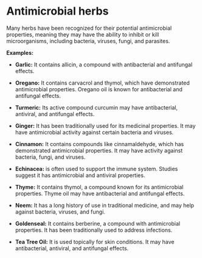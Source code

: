 # Antimicrobial herbs

Many herbs have been recognized for their potential antimicrobial properties, meaning they may have the ability to inhibit or kill microorganisms, including bacteria, viruses, fungi, and parasites.

**Examples:**

* **Garlic:** It contains allicin, a compound with antibacterial and antifungal effects.

* **Oregano:** It contains carvacrol and thymol, which have demonstrated antimicrobial properties. Oregano oil is known for antibacterial and antifungal effects.

* **Turmeric:** Its active compound curcumin may have antibacterial, antiviral, and antifungal effects.

* **Ginger:** It has been traditionally used for its medicinal properties. It may have antimicrobial activity against certain bacteria and viruses.

* **Cinnamon:** It contains compounds like cinnamaldehyde, which has demonstrated antimicrobial properties. It may have activity against bacteria, fungi, and viruses.

* **Echinacea:** is often used to support the immune system. Studies suggest it has antimicrobial and antiviral properties.

* **Thyme:** It contains thymol, a compound known for its antimicrobial properties. Thyme oil may have antibacterial and antifungal effects.

* **Neem:** It has a long history of use in traditional medicine, and may help against bacteria, viruses, and fungi.

* **Goldenseal:** It contains berberine, a compound with antimicrobial properties. It has been traditionally used to address infections.

* **Tea Tree Oil:** It is used topically for skin conditions. It may have antibacterial, antiviral, and antifungal effects.
